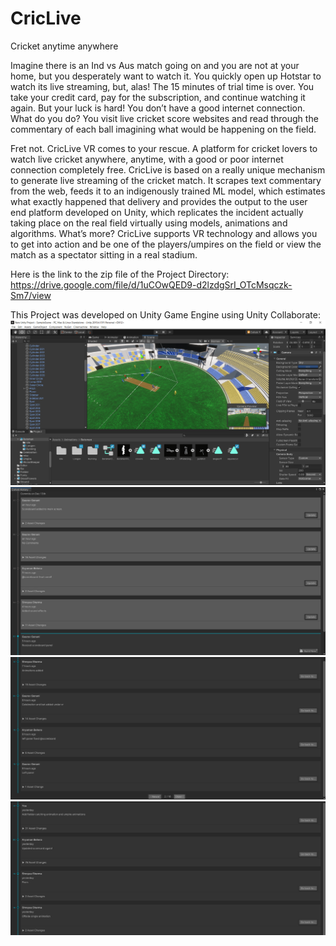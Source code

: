 # CricLive
Cricket anytime anywhere

Imagine there is an Ind vs Aus match going on and you are not at your home, but you desperately want to watch it. You quickly open up Hotstar to watch its live streaming, but, alas! The 15 minutes of trial time is over. You take your credit card, pay for the subscription, and continue watching it again. But your luck is hard! You don’t have a good internet connection. What do you do? You visit live cricket score websites and read through the commentary of each ball imagining what would be happening on the field.

Fret not. CricLive VR comes to your rescue. A platform for cricket lovers to watch live cricket anywhere, anytime, with a good or poor internet connection completely free. CricLive is based on a really unique mechanism to generate live streaming of the cricket match. It scrapes text commentary from the web, feeds it to an indigenously trained ML model, which estimates what exactly happened that delivery and provides the output to the user end platform developed on Unity, which replicates the incident actually taking place on the real field virtually using models, animations and algorithms. What’s more? CricLive supports VR technology and allows you to get into action and be one of the players/umpires on the field or view the match as a spectator sitting in a real stadium.

Here is the link to the zip file of the Project Directory:
https://drive.google.com/file/d/1uCOwQED9-d2lzdgSrI_OTcMsqczk-Sm7/view

This Project was developed on Unity Game Engine using Unity Collaborate:
![Image 1](./Images/img1.png)
![Image 2](./Images/img2.png)
![Image 3](./Images/img3.png)
![Image 4](./Images/img4.png)

